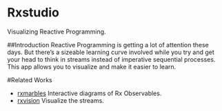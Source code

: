 # Rxstudio
Visualizing Reactive Programming.

##Introduction
Reactive Programming is getting a lot of attention these days.
But there’s a sizeable learning curve involved while you try and get your head to think in streams instead of imperative sequential processes.
This app allows you to visualize and make it easier to learn.

#Related Works
 - [rxmarbles](http://rxmarbles.com/) Interactive diagrams of Rx Observables.
 - [rxvision](http://jaredforsyth.com/rxvision/examples/playground/) Visualize the streams.
